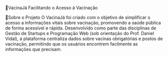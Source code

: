 💉VacinaJá Facilitando o Acesso à Vacinação 

🚀Sobre o Projeto O VacinaJá foi criado com o objetivo de simplificar o acesso a informações vitais sobre vacinação, promovendo a saúde pública de forma acessível e rápida. Desenvolvido como parte das disciplinas de Gestão de Startups e Programação Web (sob orientação do Prof. Daniel Vidal), a plataforma centraliza dados sobre vacinas obrigatórias e postos de vacinação, permitindo que os usuários encontrem facilmente as informações que precisam.
